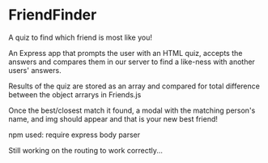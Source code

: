 # FriendFinder
A quiz to find which friend is most like you!

An Express app that prompts the user with an HTML quiz, accepts the answers and compares them in our server to find a like-ness with another users' answers. 

Results of the quiz are stored as an array and compared for total difference between the object arrarys in Friends.js

Once the best/closest match it found, a modal with the matching person's name, and img should appear and that is your new best friend!

npm used:
require
express
body parser




Still working on the routing to work correctly...
